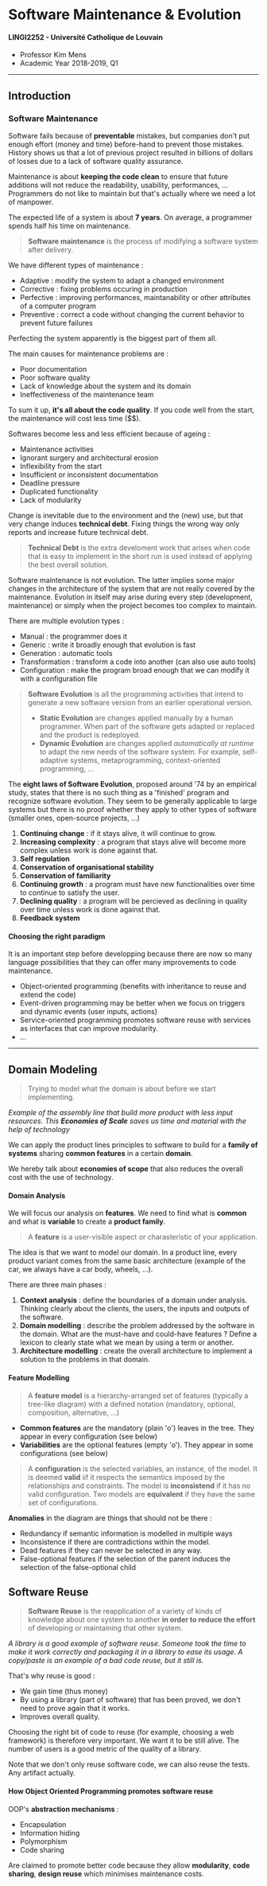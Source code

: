 # Software Maintenance & Evolution
#### LINGI2252 - Université Catholique de Louvain
* Professor Kim Mens
* Academic Year 2018-2019, Q1
---

## Introduction

### Software Maintenance
Software fails because of **preventable** mistakes, but companies don't put enough effort (money and time) before-hand to prevent those mistakes. History shows us that a lot of previous project resulted in billions of dollars of losses due to a lack of software quality assurance.

Maintenance is about **keeping the code clean** to ensure that future additions will not reduce the readability, usability, performances, ... Programmers do not like to maintain but that's actually where we need a lot of manpower.

The expected life of a system is about **7 years**. On average, a programmer spends half his time on maintenance.

> **Software maintenance** is the process of modifying a software system after delivery.

We have different types of maintenance :
* Adaptive : modify the system to adapt a changed environment
* Corrective : fixing problems occuring in production
* Perfective : improving performances, maintanability or other attributes of a computer program
* Preventive : correct a code without changing the current behavior to prevent future failures

Perfecting the system apparently is the biggest part of them all.

The main causes for maintenance problems are :
* Poor documentation
* Poor software quality
* Lack of knowledge about the system and its domain
* Ineffectiveness of the maintenance team

To sum it up, **it's all about the code quality**. If you code well from the start, the maintenance will cost less time ($$).

Softwares become less and less efficient because of ageing :
* Maintenance activities
* Ignorant surgery and architectural erosion
* Inflexibility from the start
* Insufficient or inconsistent documentation
* Deadline pressure
* Duplicated functionality
* Lack of modularity

Change is inevitable due to the environment and the (new) use, but that very change induces **technical debt**. Fixing things the wrong way only reports and increase future technical debt.

> **Technical Debt** is the extra develoment work that arises when code that is easy to implement in the short run is used instead of applying the best overall solution.

Software maintenance is not evolution. The latter implies some major changes in the architecture of the system that are not really covered by the maintenance. Evolution in itself may arise during every step (development, maintenance) or simply when the project becomes too complex to maintain.

There are multiple evolution types :
* Manual : the programmer does it
* Generic : write it broadly enough that evolution is fast
* Generation : automatic tools
* Transformation : transform a code into another (can also use auto tools)
* Configuration : make the program broad enough that we can modify it with a configuration file

> **Software Evolution** is all the programming activities that intend to generate a new software version from an earlier operational version.
>* **Static Evolution** are changes applied manually by a human programmer. When part of the software gets adapted or replaced and the product is redeployed.
>* **Dynamic Evolution** are changes applied *automatically at runtime* to adapt the new needs of the software system. For example, self-adaptive systems, metaprogramming, context-oriented programming, ...

The **eight laws of Software Evolution**, proposed around '74 by an empirical study, states that there is no such thing as a 'finished' program and recognize software evolution. They seem to be generally applicable to large systems but there is no proof whether they apply to other types of software (smaller ones, open-source projects, ...)
1. **Continuing change** : if it stays alive, it will continue to grow.
1. **Increasing complexity** : a program that stays alive will become more complex unless work is done against that.
1. **Self regulation**
1. **Conservation of organisational stability**
1. **Conservation of familiarity**
1. **Continuing growth** : a program must have new functionalities over time to continue to satisfy the user.
1. **Declining quality** : a program will be percieved as declining in quality over time unless work is done against that.
1. **Feedback system**

#### Choosing the right paradigm

It is an important step before developping because there are now so many language possibilities that they can offer many improvements to code maintenance.
* Object-oriented programming (benefits with inheritance to reuse and extend the code)
* Event-driven programming may be better when we focus on triggers and dynamic events (user inputs, actions)
* Service-oriented programming promotes software reuse with services as interfaces that can improve modularity.
* ...

---
## Domain Modeling

> Trying to model what the domain is about before we start implementing.

*Example of the assembly line that build more product with less input resources. This **Economies of Scale** saves us time and material with the help of technology*

We can apply the product lines principles to software to build for a **family of systems** sharing **common features** in a certain **domain**.

We hereby talk about **economies of scope** that also reduces the overall cost with the use of technology.

#### Domain Analysis
We will focus our analysis on **features**. We need to find what is **common** and what is **variable** to create a **product family**.

> A **feature** is a user-visible aspect or charasteristic of your application.

The idea is that we want to model our domain. In a product line, every product variant comes from the same basic architecture (example of the car, we always have a car body, wheels, ...).

There are three main phases :
1. **Context analysis** : define the boundaries of a domain under analysis. Thinking clearly about the clients, the users, the inputs and outputs of the software.
2. **Domain modelling** : describe the problem addressed by the software in the domain. What are the must-have and could-have features ? Define a lexicon to clearly state what we mean by using a term or another.
3. **Architecture modelling** : create the overall architecture to implement a solution to the problems in that domain.

#### Feature Modelling

> A **feature model** is a hierarchy-arranged set of features (typically a tree-like diagram) with a defined notation (mandatory, optional, composition, alternative, ...)

* **Common features** are the mandatory (plain 'o') leaves in the tree. They appear in every configuration (see below)
* **Variabilities** are the optional features (empty 'o'). They appear in some configurations (see below)

> A **configuration** is the selected variables, an instance, of the model. It is deemed **valid** iif it respects the semantics imposed by the relationships and constraints. The model is **inconsistend** if it has no valid configuration. Two models are **equivalent** if they have the same set of configurations.

**Anomalies** in the diagram are things that should not be there :
* Redundancy if semantic information is modelled in multiple ways
* Inconsistence if there are contradictions within the model.
* Dead features if they can never be selected in any way.
* False-optional features if the selection of the parent induces the selection of the false-optional child

## Software Reuse

> **Software Reuse** is the reapplication of a variety of kinds of knowledge about one system to another **in order to reduce the effort** of developing or maintaining that other system.

*A library is a good example of software reuse. Someone took the time to make it work correctly and packaging it in a library to ease its usage. A copy/paste is an example of a bad code reuse, but it still is.*

That's why reuse is good :
* We gain time (thus money)
* By using a library (part of software) that has been proved, we don't need to prove again that it works.
* Improves overall quality.

Choosing the right bit of code to reuse (for example, choosing a web framework) is therefore very important. We want it to be still alive. The number of users is a good metric of the quality of a library.

Note that we don't only reuse software code, we can also reuse the tests. Any artifact actually.

#### How Object Oriented Programming promotes software reuse

OOP's **abstraction mechanisms** :
* Encapsulation
* Information hiding
* Polymorphism
* Code sharing

Are claimed to promote better code because they allow **modularity**, **code sharing**, **design reuse** which minimises maintenance costs.

